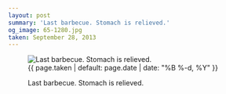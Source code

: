 ```yaml
---
layout: post
summary: 'Last barbecue. Stomach is relieved.'
og_image: 65-1280.jpg
taken: September 28, 2013
---
```


<figure class="post">
<img alt="Last barbecue. Stomach is relieved." sizes="(min-width: 700px) 50vw, calc(100vw - 2rem)" src="{{ site.assets_url }}/65-640.jpg" srcset="{{ site.assets_url }}/65-1280.jpg 1280w, {{ site.assets_url }}/65-960.jpg 960w, {{ site.assets_url }}/65-640.jpg 640w, {{ site.assets_url }}/65-320.jpg 320w"/>
<figcaption>
<time>{{ page.taken | default: page.date | date: "%B %-d, %Y" }}</time>
<p>Last barbecue. Stomach is relieved.</p>
</figcaption>
</figure>
